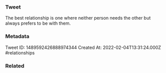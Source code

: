 ### Tweet
The best relationship is one where neither person needs the other but always prefers to be with them.

### Metadata
Tweet ID: 1489592426888974344
Created At: 2022-02-04T13:31:24.000Z
#relationships 

### Related

